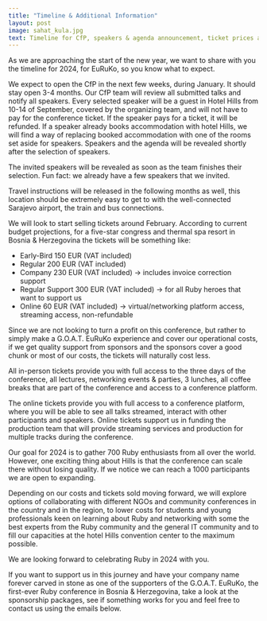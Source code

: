 ```yaml
---
title: "Timeline & Additional Information"
layout: post
image: sahat_kula.jpg
text: Timeline for CfP, speakers & agenda announcement, ticket prices and more...
---
```


As we are approaching the start of the new year, we want to share with you the timeline for 2024, for EuRuKo, so you know what to expect.

We expect to open the CfP in the next few weeks, during January. It should stay open 3-4 months.
Our CfP team will review all submitted talks and notify all speakers.
Every selected speaker will be a guest in Hotel Hills from 10-14 of September, covered by the organizing team, and will not have to pay for the conference ticket. If the speaker pays for a ticket, it will be refunded. If a speaker already books accommodation with hotel Hills, we will find a way of replacing booked accommodation with one of the rooms set aside for speakers.
Speakers and the agenda will be revealed shortly after the selection of speakers.

The invited speakers will be revealed as soon as the team finishes their selection.
Fun fact: we already have a few speakers that we invited.

Travel instructions will be released in the following months as well, this location should be extremely easy to get to with the well-connected Sarajevo airport, the train and bus connections.

We will look to start selling tickets around February.
According to current budget projections, for a five-star congress and thermal spa resort in Bosnia & Herzegovina the tickets will be something like:
- Early-Bird 150 EUR (VAT included)
- Regular 200 EUR (VAT included)
- Company 230 EUR (VAT included) -> includes invoice correction support
- Regular Support 300 EUR (VAT included) -> for all Ruby heroes that want to support us
- Online 60 EUR (VAT included) -> virtual/networking platform access, streaming access, non-refundable

Since we are not looking to turn a profit on this conference, but rather to simply make a G.O.A.T. EuRuKo experience and cover our operational costs, if we get quality support from sponsors and the sponsors cover a good chunk or most of our costs, the tickets will naturally cost less.

All in-person tickets provide you with full access to the three days of the conference, all lectures, networking events & parties, 3 lunches, all coffee breaks that are part of the conference and access to a conference platform.

The online tickets provide you with full access to a conference platform, where you will be able to see all talks streamed, interact with other participants and speakers. Online tickets support us in funding the production team that will provide streaming services and production for multiple tracks during the conference.

Our goal for 2024 is to gather 700 Ruby enthusiasts from all over the world.
However, one exciting thing about Hills is that the conference can scale there without losing quality. If we notice we can reach a 1000 participants we are open to expanding.

Depending on our costs and tickets sold moving forward, we will explore options of collaborating with different NGOs and community conferences in the country and in the region, to lower costs for students and young professionals keen on learning about Ruby and networking with some the best experts from the Ruby community and the general IT community and to fill our capacities at the hotel Hills convention center to the maximum possible.

We are looking forward to celebrating Ruby in 2024 with you.

If you want to support us in this journey and have your company name forever carved in stone as one of the supporters of the G.O.A.T. EuRuKo, the first-ever Ruby conference in Bosnia & Herzegovina, take a look at the sponsorship packages, see if something works for you and feel free to contact us using the emails below.
